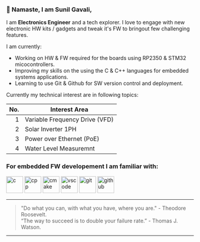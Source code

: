 ### 🙏 Namaste, I am Sunil Gavali, 
I am **Electronics Engineer** and a tech explorer. I love to engage with new electronic HW kits / gadgets and tweak it's FW to bringout few challenging features.

I am currently:
- Working on HW & FW required for the boards using RP2350 & STM32 micocontrollers.
- Improving my skills on the using the C & C++ languages for embedded systems applications.
- Learning to use Git & Github for SW version control and deployment.

Currently my technical interest are in following topics:

|  No. | Interest Area |
|-----:|---------------|
|     1|  Variable Frequency Drive (VFD)         |
|     2|  Solar Inverter 1PH   |
|     3|  Power over Ethernet (PoE)          |
|     4|  Water Level Measuremnt  |

### For embedded FW developement I am familiar with:
<p>
 <img src="https://cdn.jsdelivr.net/gh/devicons/devicon@latest/icons/c/c-plain.svg" alt="c" width="45" height="45"/>
 <img src="https://cdn.jsdelivr.net/gh/devicons/devicon@latest/icons/cplusplus/cplusplus-plain.svg" alt="cpp" width="45" height="45"/>
 <img src="https://cdn.jsdelivr.net/gh/devicons/devicon@latest/icons/cmake/cmake-original.svg" alt="cmake" width="45" height="45"/>
 <img src="https://cdn.jsdelivr.net/gh/devicons/devicon@latest/icons/vscode/vscode-original.svg" alt="vscode" width="45" height="45"/>
 <img src="https://cdn.jsdelivr.net/gh/devicons/devicon@latest/icons/git/git-original.svg" alt="git" width="45" height="45"/>
 <img src="https://cdn.jsdelivr.net/gh/devicons/devicon@latest/icons/github/github-original.svg" alt="github" width="45" height="45"/>
  
</p>



---
> "Do what you can, with what you have, where you are." - Theodore Roosevelt.\
> “The way to succeed is to double your failure rate.” - Thomas J. Watson.
---


<!--
**GavSun/GavSun** is a ✨ _special_ ✨ repository because its `README.md` (this file) appears on your GitHub profile.

Here are some ideas to get you started:

- 🔭 I’m currently working on ...
- 🌱 I’m currently learning ...
- 👯 I’m looking to collaborate on ...
- 🤔 I’m looking for help with ...
- 💬 Ask me about ...
- 📫 How to reach me: ...
- 😄 Pronouns: ...
- ⚡ Fun fact: ...
-->
